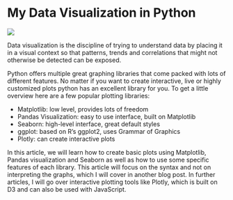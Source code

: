# My Data Visualization in Python

<img src = 'https://www.datapine.com/blog/wp-content/uploads/2018/10/data-visualization-techniques-datapine.png'>


Data visualization is the discipline of trying to understand data by placing it in a visual context so that patterns, trends and correlations that might not otherwise be detected can be exposed.

Python offers multiple great graphing libraries that come packed with lots of different features. No matter if you want to create interactive, live or highly customized plots python has an excellent library for you.
To get a little overview here are a few popular plotting libraries:

- Matplotlib: low level, provides lots of freedom
- Pandas Visualization: easy to use interface, built on Matplotlib
- Seaborn: high-level interface, great default styles
- ggplot: based on R’s ggplot2, uses Grammar of Graphics
- Plotly: can create interactive plots

In this article, we will learn how to create basic plots using Matplotlib, Pandas visualization and Seaborn as well as how to use some specific features of each library. This article will focus on the syntax and not on interpreting the graphs, which I will cover in another blog post.
In further articles, I will go over interactive plotting tools like Plotly, which is built on D3 and can also be used with JavaScript.
